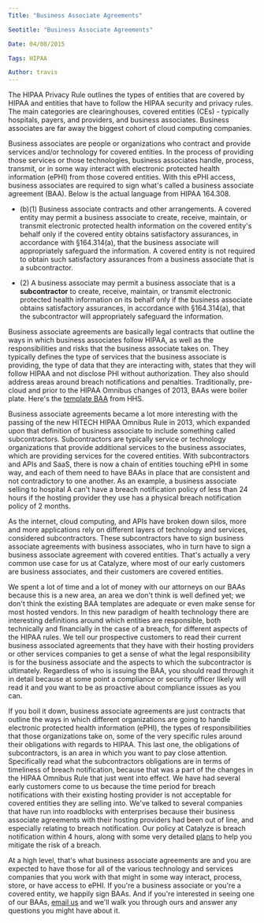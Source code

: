 ```yaml
---
Title: "Business Associate Agreements"

Seotitle: "Business Associate Agreements"

Date: 04/08/2015

Tags: HIPAA

Author: travis
---
```

The HIPAA Privacy Rule outlines the types of entities that are covered by HIPAA and entities that have to follow the HIPAA security and privacy rules. The main categories are clearinghouses, covered entities (CEs) - typically hospitals, payers, and providers, and business associates. Business associates are far away the biggest cohort of cloud computing companies.

Business associates are people or organizations who contract and provide services and/or technology for covered entities. In the process of providing those services or those technologies, business associates handle, process, transmit, or in some way interact with electronic protected health information (ePHI) from those covered entities. With this ePHI access, business associates are required to sign what's called a business associate agreement (BAA). Below is the actual language from HIPAA 164.308.

* (b)(1) Business associate contracts and other arrangements. A covered entity may permit a business associate to create, receive, maintain, or transmit electronic protected health information on the covered entity's behalf only if the covered entity obtains satisfactory assurances, in accordance with §164.314(a), that the business associate will appropriately safeguard the information. A covered entity is not required to obtain such satisfactory assurances from a business associate that is a subcontractor.

* (2) A business associate may permit a business associate that is a **subcontractor** to create, receive, maintain, or transmit electronic protected health information on its behalf only if the business associate obtains satisfactory assurances, in accordance with §164.314(a), that the subcontractor will appropriately safeguard the information.

Business associate agreements are basically legal contracts that outline the ways in which business associates follow HIPAA, as well as the responsibilities and risks that the business associate takes on. They typically defines the type of services that the business associate is providing, the type of data that they are interacting with, states that they will follow HIPAA and not disclose PHI without authorization. They also should address areas around breach notifications and penalties. Traditionally, pre-cloud and prior to the HIPAA Omnibus changes of 2013, BAAs were boiler plate. Here's the [template BAA](http://www.hhs.gov/ocr/privacy/hipaa/understanding/coveredentities/contractprov.html) from HHS.

Business associate agreements became a lot more interesting with the passing of the new HITECH HIPAA Omnibus Rule in 2013, which expanded upon that definition of business associate to include something called subcontractors. Subcontractors are typically service or technology organizations that provide additional services to the business associates, which are providing services for the covered entities. With subcontractors and APIs and SaaS, there is now a chain of entities touching ePHI in some way, and each of them need to have BAAs in place that are consistent and not contradictory to one another. As an example, a business associate selling to hospital A can't have a breach notification policy of less than 24 hours if the hosting provider they use has a physical breach notification policy of 2 months.

As the internet, cloud computing, and APIs have broken down silos, more and more applications rely on different layers of technology and services, considered subcontractors. These subcontractors have to sign business associate agreements with business associates, who in turn have to sign a business associate agreement with covered entities. That's actually a very common use case for us at Catalyze, where most of our early customers are business associates, and their customers are covered entities.

We spent a lot of time and a lot of money with our attorneys on our BAAs because this is a new area, an area we don't think is well defined yet; we don't think the existing BAA templates are adequate or even make sense for most hosted vendors. In this new paradigm of health technology there are interesting definitions around which entities are responsible, both technically and financially in the case of a breach, for different aspects of the HIPAA rules. We tell our prospective customers to read their current business associated agreements that they have with their hosting providers or other services companies to get a sense of what the legal responsibility is for the business associate and the aspects to which the subcontractor is ultimately. Regardless of who is issuing the BAA, you should read through it in detail because at some point a compliance or security officer likely will read it and you want to be as proactive about compliance issues as you can.

If you boil it down, business associate agreements are just contracts that outline the ways in which different organizations are going to handle electronic protected health information (ePHI), the types of responsibilities that those organizations take on, some of the very specific rules around their obligations with regards to HIPAA. This last one, the obligations of subcontractors, is an area in which you want to pay close attention. Specifically read what the subcontractors obligations are in terms of timeliness of breach notification, because that was a part of the changes in the HIPAA Omnibus Rule that just went into effect. We have had several early customers come to us because the time period for breach notifications with their existing hosting provider is not acceptable for covered entities they are selling into. We've talked to several companies that have run into roadblocks with enterprises because their business associate agreements with their hosting providers had been out of line, and especially relating to breach notification. Our policy at Catalyze is breach notification within 4 hours, along with some very detailed [plans](https://catalyze.io/hipaa#notification-in-the-case-of-breach---13402(a)-and-13402(b)) to help you mitigate the risk of a breach.

At a high level, that's what business associate agreements are and you are expected to have those for all of the various technology and services companies that you work with that might in some way interact, process, store, or have access to ePHI. If you're a business associate or you're a covered entity, we happily sign BAAs. And if you're interested in seeing one of our BAAs, [email us](mailto:legal@catalyze.io) and we'll walk you through ours and answer any questions you might have about it.